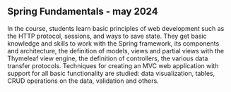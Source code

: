 ## Spring Fundamentals - may 2024
In the course, students learn basic principles of web development such as the HTTP protocol, sessions, and ways to save state. They get basic knowledge and skills to work with the Spring framework, its components and architecture, the definition of models, views and partial views with the Thymeleaf view engine, the definition of controllers, the various data transfer protocols. Techniques for creating an MVC web application with support for all basic functionality are studied: data visualization, tables, CRUD operations on the data, validation and others.

